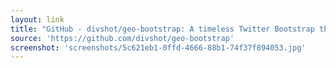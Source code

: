 ```yaml
---
layout: link
title: "GitHub - divshot/geo-bootstrap: A timeless Twitter Bootstrap theme built for the modern web."
source: 'https://github.com/divshot/geo-bootstrap'
screenshot: 'screenshots/5c621eb1-0ffd-4666-88b1-74f37f894053.jpg'
---
```


